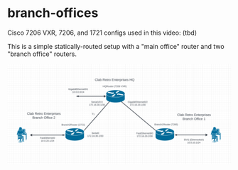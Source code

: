 # branch-offices

Cisco 7206 VXR, 7206, and 1721 configs used in this video: (tbd)

This is a simple statically-routed setup with a "main office" router and two "branch office" routers.

![branch-office-network](https://raw.githubusercontent.com/clabland/homelab-network-configs/refs/heads/main/cisco/clabretro/branch-offices/network-topology.png)
